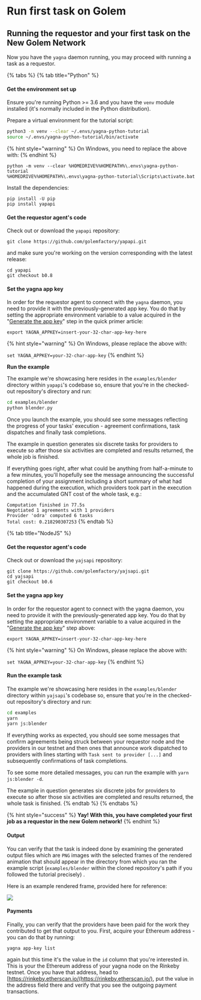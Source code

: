 # Run first task on Golem

## Running the requestor and your first task on the New Golem Network

Now you have the `yagna` daemon running, you may proceed with running a task as a requestor.

{% tabs %}
{% tab title="Python" %}
#### Get the environment set up

Ensure you're running Python >= 3.6 and you have the `venv` module installed (it's normally included in the Python distribution).

Prepare a virtual environment for the tutorial script:

```bash
python3 -m venv --clear ~/.envs/yagna-python-tutorial
source ~/.envs/yagna-python-tutorial/bin/activate
```

{% hint style="warning" %}
On Windows, you need to replace the above with:
{% endhint %}

```
python -m venv --clear %HOMEDRIVE%%HOMEPATH%\.envs\yagna-python-tutorial
%HOMEDRIVE%%HOMEPATH%\.envs\yagna-python-tutorial\Scripts\activate.bat
```

Install the dependencies:

```
pip install -U pip
pip install yapapi
```

#### Get the requestor agent's code

Check out or download the `yapapi` repository:

```
git clone https://github.com/golemfactory/yapapi.git
```

and make sure you're working on the version corresponding with the latest release:

```
cd yapapi
git checkout b0.8
```

#### Set the yagna app key

In order for the requestor agent to connect with the `yagna` daemon, you need to provide it with the previously-generated app key. You do that by setting the appropriate environment variable to a value acquired in the "[Generate the app key](./#generate-the-app-key)" step in the quick primer article:

```
export YAGNA_APPKEY=insert-your-32-char-app-key-here
```

{% hint style="warning" %}
On Windows, please replace the above with:

`set YAGNA_APPKEY=your-32-char-app-key`
{% endhint %}

**Run the example**

The example we're showcasing here resides in the `examples/blender` directory within `yapapi`'s codebase so, ensure that you're in the checked-out repository's directory and run:

```bash
cd examples/blender
python blender.py
```

Once you launch the example, you should see some messages reflecting the progress of your tasks' execution - agreement confirmations, task dispatches and finally task completions.

The example in question generates six discrete tasks for providers to execute so after those six activities are completed and results returned, the whole job is finished.

If everything goes right, after what could be anything from half-a-minute to a few minutes, you'll hopefully see the message announcing the successful completion of your assignment including a short summary of what had happened during the execution, which providers took part in the execution and the accumulated GNT cost of the whole task, e.g.:

`Computation finished in 77.5s`\
`Negotiated 1 agreements with 1 providers`\
`Provider 'odra' computed 6 tasks`\
`Total cost: 0.218290307253`
{% endtab %}

{% tab title="NodeJS" %}
#### Get the requestor agent's code

Check out or download the `yajsapi` repository:

```
git clone https://github.com/golemfactory/yajsapi.git
cd yajsapi
git checkout b0.6
```

#### Set the yagna app key

In order for the requestor agent to connect with the yagna daemon, you need to provide it with the previously-generated app key. You do that by setting the appropriate environment variable to a value acquired in the "[Generate the app key](./#generate-the-app-key)" step above:

```
export YAGNA_APPKEY=insert-your-32-char-app-key-here
```

{% hint style="warning" %}
On Windows, please replace the above with:

`set YAGNA_APPKEY=your-32-char-app-key`
{% endhint %}

#### Run the example task

The example we're showcasing here resides in the `examples/blender` directory within `yajsapi`'s codebase so, ensure that you're in the checked-out repository's directory and run:

```bash
cd examples
yarn
yarn js:blender
```

If everything works as expected, you should see some messages that confirm agreements being struck between your requestor node and the providers in our testnet and then ones that announce work dispatched to providers with lines starting with `Task sent to provider [...]` and subsequently confirmations of task completions.

To see some more detailed messages, you can run the example with `yarn js:blender -d`.

The example in question generates six discrete jobs for providers to execute so after those six activities are completed and results returned, the whole task is finished.
{% endtab %}
{% endtabs %}

{% hint style="success" %}
**Yay! With this, you have completed your first job as a requestor in the new Golem network!**
{% endhint %}

#### Output

You can verify that the task is indeed done by examining the generated output files which are `PNG` images with the selected frames of the rendered animation that should appear in the directory from which you ran the example script (`examples/blender` within the cloned repository's path if you followed the tutorial precisely) .

Here is an example rendered frame, provided here for reference:

![](../../.gitbook/assets/output\_0.png)

#### Payments

Finally, you can verify that the providers have been paid for the work they contributed to get that output to you. First, acquire your Ethereum address - you can do that by running:

```
yagna app-key list
```

again but this time it's the value in the `id` column that you're interested in. This is your the Ethereum address of your yagna node on the Rinkeby testnet. Once you have that address, head to \[https://rinkeby.etherscan.io/(https://rinkeby.etherscan.io/), put the value in the address field there and verify that you see the outgoing payment transactions.
